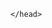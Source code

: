 <html>
	<head>
		<meta name="viewport" content="width=device-width, initial-scale=1, minimum-scale=1">
		
	</head>
 <body>
	<style>
		.embeddedServiceHelpButton .helpButton .uiButton {
		background-color: #005290;
		font-family: "Arial", sans-serif;
	}
	.embeddedServiceHelpButton .helpButton .uiButton:focus {
		outline: 1px solid #005290;
	}
	</style>
<script type='text/javascript' src='https://c.la3-c1-ia6.salesforceliveagent.com/content/g/js/59.0/deployment.js'></script>
<script type='text/javascript'>
liveagent.init('https://d.la3-c1-ia6.salesforceliveagent.com/chat', '572Ho000000kl8b', '00DHo000002Eet5');
</script>
<script type='text/javascript' src='https://service.force.com/embeddedservice/5.0/esw.min.js'></script>
<script type='text/javascript'>
	var initESW = function(gslbBaseURL) {
		embedded_svc.settings.displayHelpButton = true; //Or false
		embedded_svc.settings.language = ''; //For example, enter 'en' or 'en-US'

		//embedded_svc.settings.defaultMinimizedText = '...'; //(Defaults to Chat with an Expert)
		//embedded_svc.settings.disabledMinimizedText = '...'; //(Defaults to Agent Offline)

		//embedded_svc.settings.loadingText = ''; //(Defaults to Loading)
		//embedded_svc.settings.storageDomain = 'yourdomain.com'; //(Sets the domain for your deployment so that visitors can navigate subdomains during a chat session)

		// Settings for Chat
		//embedded_svc.settings.directToButtonRouting = function(prechatFormData) {
			// Dynamically changes the button ID based on what the visitor enters in the pre-chat form.
			// Returns a valid button ID.
		//};
		//embedded_svc.settings.prepopulatedPrechatFields = {}; //Sets the auto-population of pre-chat form fields
		//embedded_svc.settings.fallbackRouting = []; //An array of button IDs, user IDs, or userId_buttonId
		//embedded_svc.settings.offlineSupportMinimizedText = '...'; //(Defaults to Contact Us)

// Wex Coupon Code capture code from Einstein Bot
//manually setting coupon cookies to the site... do not add this to deployment code!!
    document.cookie = "wex_cc_session=W7CP|M41728";
    document.cookie = "wex_cc_persistent=H1F|W7CP|EDH4|M41728";

//Retrieve all cookies
var allCookies = document.cookie;
var cookieValue='';
   //log all cookies
    console.log(allCookies);
    
	//Split cookies and process each one	 
	allCookies.split(';').forEach(function(cookie) {
     		var cookieSplit = cookie.split('=');
		     console.log(cookieSplit);
		     console.log(cookieSplit[1]);
		     // cookieValue[cookieSplit[0].trim()] = cookieSplit [1];
       		//Extract values for specific cookies	
	 	if( cookieSplit[0].trim()==='wex_cc_persistent'){
		       	if(cookieSplit[1]){
		     		 cookieValue = cookieSplit[1].split('|')[0];
		       	}
      
      		}
		if(cookieSplit[0].trim()==='wex_cc_session') {
 		if(cookieSplit[1]){
     		 	cookieValue = cookieSplit[1].split('|')[0];
      		 }
		}
 	  	//log extracted cookie value
    		console.log(cookieValue);
	});
      
		//Configure extra pre-chat form details with the extracted cookie value
		embedded_svc.settings.extraPrechatFormDetails = [{
  		"label": "Cookie Value",
  		"value": cookieValue,
  		"displayToAgent": true,
  		"transcriptFields" : ["Cookie_Value__c"]
		}
 ];
		
  		embedded_svc.settings.enabledFeatures = ['LiveAgent'];
		embedded_svc.settings.entryFeature = 'LiveAgent';

		embedded_svc.init(
			'https://atg37-dev-ed.develop.my.salesforce.com',
			'https://atg37-dev-ed.develop.my.salesforce-sites.com/liveAgentSetupFlow',
			gslbBaseURL,
			'00DHo000002Eet5',
			'Chat_Team',
			{
				baseLiveAgentContentURL: 'https://c.la3-c1-ia6.salesforceliveagent.com/content',
				deploymentId: '572Ho000000kl8b',
				buttonId: '573Ho000000klAw',
				baseLiveAgentURL: 'https://d.la3-c1-ia6.salesforceliveagent.com/chat',
				eswLiveAgentDevName: 'Chat_Team',
				isOfflineSupportEnabled: true
			}
		);
	};

	if (!window.embedded_svc) {
		var s = document.createElement('script');
		s.setAttribute('src', 'https://atg37-dev-ed.develop.my.salesforce.com/embeddedservice/5.0/esw.min.js');
		s.onload = function() {
			initESW(null);
		};
		document.body.appendChild(s);
	} else {
		initESW('https://service.force.com');
	}
</script>
</body>
</html>
